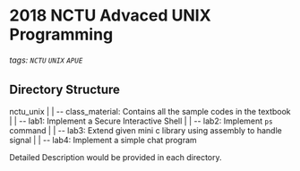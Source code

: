 # 2018 NCTU Advaced UNIX Programming
###### tags: `NCTU` `UNIX` `APUE`

## Directory Structure

nctu_unix
| 
| -- class_material: Contains all the sample codes in the textbook <APUE>
|
| -- lab1: Implement a Secure Interactive Shell
|
| -- lab2: Implement `ps` command
|
| -- lab3: Extend given mini c library using assembly to handle signal
|
| -- lab4: Implement a simple chat program

Detailed Description would be provided in each directory.
